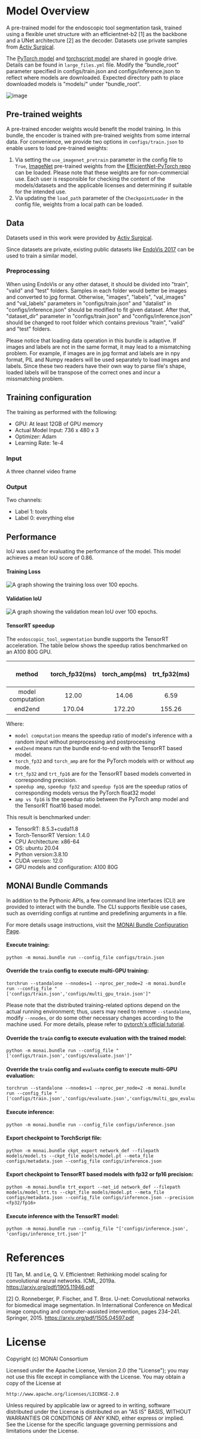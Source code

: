 # Model Overview
A pre-trained model for the endoscopic tool segmentation task, trained using a flexible unet structure with an efficientnet-b2 [1] as the backbone and a UNet architecture [2] as the decoder. Datasets use private samples from [Activ Surgical](https://www.activsurgical.com/).

The [PyTorch model](https://drive.google.com/file/d/1I7UtWDKDEcezMqYiA-i_hsRTCrvWwJ61/view?usp=sharing) and [torchscript model](https://drive.google.com/file/d/1e_wYd1HjJQ0dz_HKdbthRcMOyUL02aLG/view?usp=sharing) are shared in google drive. Details can be found in `large_files.yml` file. Modify the "bundle_root" parameter specified in configs/train.json and configs/inference.json to reflect where models are downloaded. Expected directory path to place downloaded models is "models/" under "bundle_root".

![image](https://developer.download.nvidia.com/assets/Clara/Images/monai_endoscopic_tool_segmentation_workflow.png)

## Pre-trained weights
A pre-trained encoder weights would benefit the model training. In this bundle, the encoder is trained with pre-trained weights from some internal data. For convenience, we provide two options in `configs/train.json` to enable users to load pre-trained weights:

1. Via setting the `use_imagenet_pretrain` parameter in the config file to `True`, [ImageNet](https://ieeexplore.ieee.org/document/5206848) pre-trained weights from the [EfficientNet-PyTorch repo](https://github.com/lukemelas/EfficientNet-PyTorch) can be loaded. Please note that these weights are for non-commercial use. Each user is responsible for checking the content of the models/datasets and the applicable licenses and determining if suitable for the intended use.
2. Via updating the `load_path`  parameter of the `CheckpointLoader` in the config file, weights from a local path can be loaded.

## Data
Datasets used in this work were provided by [Activ Surgical](https://www.activsurgical.com/).

Since datasets are private, existing public datasets like [EndoVis 2017](https://endovissub2017-roboticinstrumentsegmentation.grand-challenge.org/Data/) can be used to train a similar model.

### Preprocessing
When using EndoVis or any other dataset, it should be divided into "train", "valid" and "test" folders. Samples in each folder would better be images and converted to jpg format. Otherwise, "images", "labels", "val_images" and "val_labels" parameters in "configs/train.json" and "datalist" in "configs/inference.json" should be modified to fit given dataset. After that, "dataset_dir" parameter in "configs/train.json" and "configs/inference.json" should be changed to root folder which contains previous "train", "valid" and "test" folders.

Please notice that loading data operation in this bundle is adaptive. If images and labels are not in the same format, it may lead to a mismatching problem. For example, if images are in jpg format and labels are in npy format, PIL and Numpy readers will be used separately to load images and labels. Since these two readers have their own way to parse file's shape, loaded labels will be transpose of the correct ones and incur a missmatching problem.

## Training configuration
The training as performed with the following:
- GPU: At least 12GB of GPU memory
- Actual Model Input: 736 x 480 x 3
- Optimizer: Adam
- Learning Rate: 1e-4

### Input
A three channel video frame

### Output
Two channels:
- Label 1: tools
- Label 0: everything else

## Performance
IoU was used for evaluating the performance of the model. This model achieves a mean IoU score of 0.86.

#### Training Loss
![A graph showing the training loss over 100 epochs.](https://developer.download.nvidia.com/assets/Clara/Images/monai_endoscopic_tool_segmentation_train_loss_v3.png)

#### Validation IoU
![A graph showing the validation mean IoU over 100 epochs.](https://developer.download.nvidia.com/assets/Clara/Images/monai_endoscopic_tool_segmentation_val_iou_v3.png)

#### TensorRT speedup
The `endoscopic_tool_segmentation` bundle supports the TensorRT acceleration. The table below shows the speedup ratios benchmarked on an A100 80G GPU.

| method | torch_fp32(ms) | torch_amp(ms) | trt_fp32(ms) | trt_fp16(ms) | speedup amp | speedup fp32 | speedup fp16 | amp vs fp16|
| :---: | :---: | :---: | :---: | :---: | :---: | :---: | :---: | :---: |
| model computation | 12.00 | 14.06 | 6.59 | 5.20 | 0.85 | 1.82 | 2.31 | 2.70 |
| end2end |170.04 | 172.20 | 155.26 | 155.57 | 0.99 | 1.10 | 1.09 | 1.11 |

Where:
- `model computation` means the speedup ratio of model's inference with a random input without preprocessing and postprocessing
- `end2end` means run the bundle end-to-end with the TensorRT based model.
- `torch_fp32` and `torch_amp` are for the PyTorch models with or without `amp` mode.
- `trt_fp32` and `trt_fp16` are for the TensorRT based models converted in corresponding precision.
- `speedup amp`, `speedup fp32` and `speedup fp16` are the speedup ratios of corresponding models versus the PyTorch float32 model
- `amp vs fp16` is the speedup ratio between the PyTorch amp model and the TensorRT float16 based model.

This result is benchmarked under:
 - TensorRT: 8.5.3+cuda11.8
 - Torch-TensorRT Version: 1.4.0
 - CPU Architecture: x86-64
 - OS: ubuntu 20.04
 - Python version:3.8.10
 - CUDA version: 12.0
 - GPU models and configuration: A100 80G

## MONAI Bundle Commands
In addition to the Pythonic APIs, a few command line interfaces (CLI) are provided to interact with the bundle. The CLI supports flexible use cases, such as overriding configs at runtime and predefining arguments in a file.

For more details usage instructions, visit the [MONAI Bundle Configuration Page](https://docs.monai.io/en/latest/config_syntax.html).

#### Execute training:

```
python -m monai.bundle run --config_file configs/train.json
```

#### Override the `train` config to execute multi-GPU training:

```
torchrun --standalone --nnodes=1 --nproc_per_node=2 -m monai.bundle run --config_file "['configs/train.json','configs/multi_gpu_train.json']"
```

Please note that the distributed training-related options depend on the actual running environment; thus, users may need to remove `--standalone`, modify `--nnodes`, or do some other necessary changes according to the machine used. For more details, please refer to [pytorch's official tutorial](https://pytorch.org/tutorials/intermediate/ddp_tutorial.html).

#### Override the `train` config to execute evaluation with the trained model:

```
python -m monai.bundle run --config_file "['configs/train.json','configs/evaluate.json']"
```

#### Override the `train` config and `evaluate` config to execute multi-GPU evaluation:

```
torchrun --standalone --nnodes=1 --nproc_per_node=2 -m monai.bundle run --config_file "['configs/train.json','configs/evaluate.json','configs/multi_gpu_evaluate.json']"
```

#### Execute inference:

```
python -m monai.bundle run --config_file configs/inference.json
```

#### Export checkpoint to TorchScript file:

```
python -m monai.bundle ckpt_export network_def --filepath models/model.ts --ckpt_file models/model.pt --meta_file configs/metadata.json --config_file configs/inference.json
```

#### Export checkpoint to TensorRT based models with fp32 or fp16 precision:

```
python -m monai.bundle trt_export --net_id network_def --filepath models/model_trt.ts --ckpt_file models/model.pt --meta_file configs/metadata.json --config_file configs/inference.json --precision <fp32/fp16>
```

#### Execute inference with the TensorRT model:

```
python -m monai.bundle run --config_file "['configs/inference.json', 'configs/inference_trt.json']"
```

# References
[1] Tan, M. and Le, Q. V. Efficientnet: Rethinking model scaling for convolutional neural networks. ICML, 2019a. https://arxiv.org/pdf/1905.11946.pdf

[2] O. Ronneberger, P. Fischer, and T. Brox. U-net: Convolutional networks for biomedical image segmentation. In International Conference on Medical image computing and computer-assisted intervention, pages 234–241. Springer, 2015. https://arxiv.org/pdf/1505.04597.pdf

# License
Copyright (c) MONAI Consortium

Licensed under the Apache License, Version 2.0 (the "License");
you may not use this file except in compliance with the License.
You may obtain a copy of the License at

    http://www.apache.org/licenses/LICENSE-2.0

Unless required by applicable law or agreed to in writing, software
distributed under the License is distributed on an "AS IS" BASIS,
WITHOUT WARRANTIES OR CONDITIONS OF ANY KIND, either express or implied.
See the License for the specific language governing permissions and
limitations under the License.
